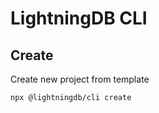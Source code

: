 # LightningDB CLI

## Create

Create new project from template

```
npx @lightningdb/cli create
```

